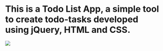 # This is a Todo List App, a simple tool to create todo-tasks developed using jQuery, HTML and CSS.

![](/images/todolist.png)
